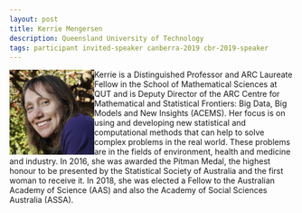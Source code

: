 ```yaml
---
layout: post
title: Kerrie Mengersen
description: Queensland University of Technology
tags: participant invited-speaker canberra-2019 cbr-2019-speaker
---
```

<img align="left" width="150" height="150" src="/events/2019-04-canberra/people/Mengersen_Kerrie.jpg" alt="Kerrie Mengersen"/>Kerrie is a Distinguished Professor and ARC Laureate Fellow in the School of Mathematical Sciences at QUT and is Deputy Director of the ARC Centre for Mathematical and Statistical Frontiers: Big Data, Big Models and New Insights (ACEMS). Her focus is on using and developing new statistical and computational methods that can help to solve complex problems in the real world. These problems are in the fields of environment, health and medicine and industry. In 2016, she was awarded the Pitman Medal, the highest honour to be presented by the Statistical Society of Australia and the first woman to receive it. In 2018, she was elected a Fellow to the Australian Academy of Science (AAS) and also the Academy of Social Sciences Australia (ASSA).  

<a href="https://staff.qut.edu.au/staff/k.mengersen" title="Homepage" target="_blank" rel="noopener">
  <i class="fa fa-home fa-2x" style="color:#4FB3A9"></i>
</a>&nbsp;
<a href="https://twitter.com/KerrieMengersen" title="Twitter" target="_blank"
rel="noopener">
  <i class="fa fa-twitter fa-2x" style="color:#4FB3A9"></i>
</a>